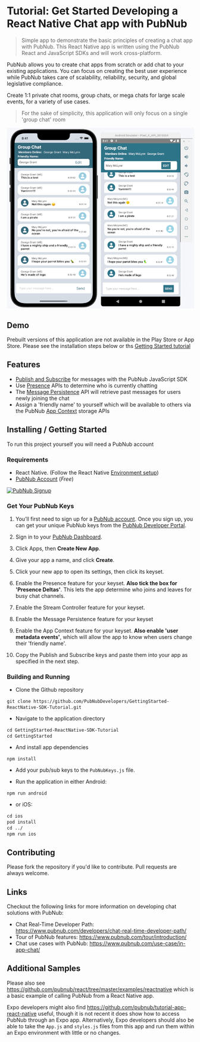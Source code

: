 # Tutorial: Get Started Developing a React Native Chat app with PubNub

> Simple app to demonstrate the basic principles of creating a chat app with PubNub.  This React Native app is written using the PubNub React and JavaScript SDKs and will work cross-platform.

PubNub allows you to create chat apps from scratch or add chat to your existing applications. You can focus on creating the best user experience while PubNub takes care of scalability, reliability, security, and global legislative compliance.

Create 1:1 private chat rooms, group chats, or mega chats for large scale events, for a variety of use cases.

> For the sake of simplicity, this application will only focus on a single 'group chat' room

![Screenshot](https://raw.githubusercontent.com/PubNubDevelopers/GettingStarted-ReactNative-SDK-Tutorial/main/media/combined_small_white.png)

## Demo

Prebuilt versions of this application are not available in the Play Store or App Store.  Please see the installation steps below or ths [Getting Started tutorial](https://www.pubnub.com/tutorials/getting-started-chat-sdk/)

## Features

- [Publish and Subscribe](https://www.pubnub.com/docs/sdks/javascript/api-reference/publish-and-subscribe) for messages with the PubNub JavaScript SDK
- Use [Presence](https://www.pubnub.com/docs/sdks/javascript/api-reference/presence) APIs to determine who is currently chatting
- The [Message Persistence](https://www.pubnub.com/docs/sdks/javascript/api-reference/storage-and-playback) API will retrieve past messages for users newly joining the chat
- Assign a 'friendly name' to yourself which will be available to others via the PubNub [App Context](https://www.pubnub.com/docs/sdks/javascript/api-reference/objects) storage APIs

## Installing / Getting Started

To run this project yourself you will need a PubNub account

### Requirements
- React Native.  (Follow the React Native [Environment setup](https://reactnative.dev/docs/environment-setup))  
- [PubNub Account](https://admin.pubnub.com/) (*Free*)

<a href="https://dashboard.pubnub.com/signup">
	<img alt="PubNub Signup" src="https://i.imgur.com/og5DDjf.png" width=260 height=97/>
</a>

### Get Your PubNub Keys

1. You’ll first need to sign up for a [PubNub account](https://dashboard.pubnub.com/signup/). Once you sign up, you can get your unique PubNub keys from the [PubNub Developer Portal](https://admin.pubnub.com/).

1. Sign in to your [PubNub Dashboard](https://admin.pubnub.com/).

1. Click Apps, then **Create New App**.

1. Give your app a name, and click **Create**.

1. Click your new app to open its settings, then click its keyset.

1. Enable the Presence feature for your keyset.  **Also tick the box for 'Presence Deltas'**.  This lets the app determine who joins and leaves for busy chat channels.

1. Enable the Stream Controller feature for your keyset.

1. Enable the Message Persistence feature for your keyset

1. Enable the App Context feature for your keyset.  **Also enable 'user metadata events'**, which will allow the app to know when users change their 'friendly name'.

1. Copy the Publish and Subscribe keys and paste them into your app as specified in the next step.

### Building and Running

- Clone the Github repository

```
git clone https://github.com/PubNubDevelopers/GettingStarted-ReactNative-SDK-Tutorial.git
```

- Navigate to the application directory

```
cd GettingStarted-ReactNative-SDK-Tutorial
cd GettingStarted
```

- And install app dependencies

```
npm install
```

- Add your pub/sub keys to the `PubNubKeys.js` file.

-  Run the application in either Android:

```
npm run android
```

- or iOS: 

```
cd ios
pod install
cd ../
npm run ios
```

## Contributing
Please fork the repository if you'd like to contribute. Pull requests are always welcome. 

## Links

Checkout the following links for more information on developing chat solutions with PubNub:

- Chat Real-Time Developer Path: https://www.pubnub.com/developers/chat-real-time-developer-path/
- Tour of PubNub features: https://www.pubnub.com/tour/introduction/
- Chat use cases with PubNub: https://www.pubnub.com/use-case/in-app-chat/

## Additional Samples

Please also see https://github.com/pubnub/react/tree/master/examples/reactnative which is a basic example of calling PubNub from a React Native app.

Expo developers might also find https://github.com/pubnub/tutorial-app-react-native useful, though it is not recent it does show how to access PubNub through an Expo app.  Alternatively, Expo developers should also be able to take the `App.js` and `styles.js` files from this app and run them within an Expo environment with little or no changes.

